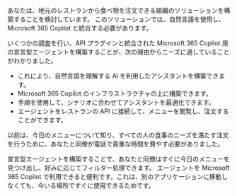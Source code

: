 あなたは、地元のレストランから食べ物を注文できる組織のソリューションを構築することを検討しています。 このソリューションでは、自然言語を使用し、Microsoft 365 Copilot と統合する必要があります。

いくつかの調査を行い、API プラグインと統合された Microsoft 365 Copilot 用の宣言型エージェントを構築することが、次の理由からニーズに適していることがわかりました。

- これにより、自然言語を理解する AI を利用したアシスタントを構築できます。
- Microsoft 365 Copilot のインフラストラクチャの上に構築できます。
- 手順を使用して、シナリオに合わせてアシスタントを最適化できます。
- エージェントをレストランの API に接続して、メニューを閲覧し、注文することができます。

以前は、今日のメニューについて知り、すべての人の食事のニーズを満たす注文を行うために、あなたと同僚が電話で貴重な時間を費やす必要がありました。

宣言型エージェントを構築することで、あなたと同僚はすぐに今日のメニューを見つけ出し、好みに応じてフィルター処理できます。 エージェントを Microsoft 365 Copilot で利用できると便利です。これは、別のアプリケーションに移動しなくても、今いる場所ですぐに使用できるためです。
